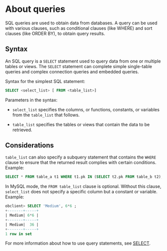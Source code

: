 # About queries

SQL queries are used to obtain data from databases. A query can be used with various clauses, such as conditional clauses (like WHERE) and sort clauses (like ORDER BY), to obtain query results. 

## Syntax

An SQL query is a `SELECT` statement used to query data from one or multiple tables or views. The `SELECT` statement can complete simple single-table queries and complex connection queries and embedded queries. 

Syntax for the simplest SQL statement:

```sql
SELECT <select_list> [ FROM <table_list>]
```

Parameters in the syntax:

* `select_list` specifies the columns, or functions, constants, or variables from the `table_list` that follows. 

* `table_list` specifies the tables or views that contain the data to be retrieved. 

## Considerations

`table_list` can also specify a subquery statement that contains the `WHERE` clause to ensure that the returned result complies with certain conditions. Example:

```sql
SELECT * FROM table_a t1 WHERE t1.pk IN (SELECT t2.pk FROM table_b t2);
```

In MySQL mode, the `FROM table_list` clause is optional. Without this clause, `select_list` does not specify a specific column but a constant or variable. Example:

```sql
obclient> SELECT 'Medium', 6*6 ;
+-------+-----+
| Medium| 6*6 |
+-------+-----+
| Medium|  36 |
+-------+-----+
1 row in set
```

For more information about how to use query statements, see [SELECT](../../../700.reference/500.system-reference/200.system-variable-of-mysql-mode/7000.ob_enable_index_direct_select-of-mysql-mode.md). 
